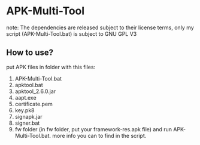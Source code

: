 # APK-Multi-Tool
note: The dependencies are released subject to their license terms,   only my script (APK-Multi-Tool.bat) is subject to GNU GPL V3
## How to use?
put APK files in folder with this files:
 1. APK-Multi-Tool.bat
 2. apktool.bat
 3. apktool_2.6.0.jar
 4. aapt.exe
 5. certificate.pem
 6. key.pk8
 7. signapk.jar
 8. signer.bat
 9. fw folder (in fw folder, put your framework-res.apk file)
 and run APK-Multi-Tool.bat. more info you can to find in the script.

